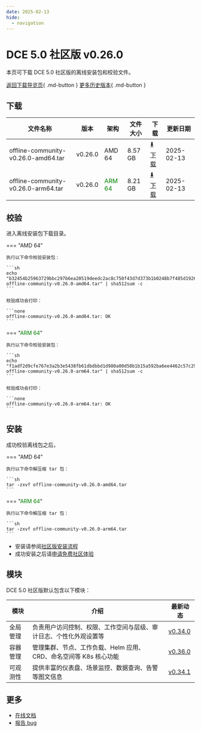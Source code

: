 ```yaml
---
date: 2025-02-13
hide:
  - navigation
---
```


# DCE 5.0 社区版 v0.26.0

本页可下载 DCE 5.0 社区版的离线安装包和校验文件。

[返回下载导览页](../index.md){ .md-button } [更多历史版本](./dce5-installer-history.md){ .md-button }

## 下载

| 文件名称 | 版本 | 架构 | 文件大小 | 下载 | 更新日期 |
| ------- | --- | ---- | ------ | --- | ------- |
| offline-community-v0.26.0-amd64.tar | v0.26.0 | AMD 64 | 8.57 GB | [:arrow_down: 下载](https://qiniu-download-public.daocloud.io/DaoCloud_Enterprise/dce5/offline-community-v0.26.0-amd64.tar) | 2025-02-13 |
| offline-community-v0.26.0-arm64.tar | v0.26.0 | <font color="green">ARM 64</font> | 8.21 GB | [:arrow_down: 下载](https://qiniu-download-public.daocloud.io/DaoCloud_Enterprise/dce5/offline-community-v0.26.0-arm64.tar) | 2025-02-13 |

## 校验

进入离线安装包下载目录。

=== "AMD 64"

    执行以下命令校验安装包：

    ```sh
    echo "b32454b25963729bbc297b6ea20519deedc2ac8c750f43d7d373b1b0248b7f485d19261a3c8b6f760f3433ef67805a4d1f16460b389a2fbce1c89b300cd88ea0  offline-community-v0.26.0-amd64.tar" | sha512sum -c
    ```

    校验成功会打印：

    ```none
    offline-community-v0.26.0-amd64.tar: OK
    ```

=== "<font color="green">ARM 64</font>"

    执行以下命令校验安装包：

    ```sh
    echo "f1adf2d9cfe767e3a2b3e5438fb61dbdbbd1d980a00d58b1b15a592ba6ee4462c57c29bd5c113d9fcbd7e6032b18d221cc348f68bd11bc437bd39df06d6a166f  offline-community-v0.26.0-arm64.tar" | sha512sum -c
    ```

    校验成功会打印：

    ```none
    offline-community-v0.26.0-arm64.tar: OK
    ```

## 安装

成功校验离线包之后，

=== "AMD 64"

    执行以下命令解压缩 tar 包：

    ```sh
    tar -zxvf offline-community-v0.26.0-amd64.tar
    ```

=== "<font color="green">ARM 64</font>"

    执行以下命令解压缩 tar 包：

    ```sh
    tar -zxvf offline-community-v0.26.0-arm64.tar
    ```

- 安装请参阅[社区版安装流程](../../install/community/k8s/online.md#_2)
- 成功安装之后请[申请免费社区体验](../../dce/license0.md)

## 模块

DCE 5.0 社区版默认包含以下模块：

| 模块     | 介绍            | 最新动态         |
| -------- | -------------- | -------------- |
| 全局管理 | 负责用户访问控制、权限、工作空间与层级、审计日志、个性化外观设置等 | [v0.34.0](../../ghippo/intro/release-notes.md#v0340) |
| 容器管理 | 管理集群、节点、工作负载、Helm 应用、CRD、命名空间等 K8s 核心功能 | [v0.36.0](../../kpanda/intro/release-notes.md#v0360) |
| 可观测性 | 提供丰富的仪表盘、场景监控、数据查询、告警等图文信息 | [v0.34.1](../../insight/intro/release-notes.md#v0341) |

## 更多

- [在线文档](../../dce/index.md)
- [报告 bug](https://github.com/DaoCloud/DaoCloud-docs/issues)